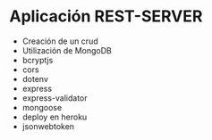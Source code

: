 # Aplicación REST-SERVER

- Creación de un crud
- Utilización de MongoDB
- bcryptjs
- cors
- dotenv
- express
- express-validator
- mongoose
- deploy en heroku
- jsonwebtoken

